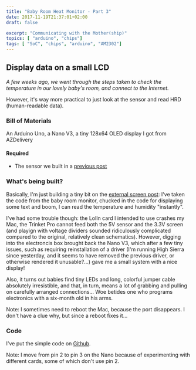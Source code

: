 ```yaml
---
title: "Baby Room Heat Monitor - Part 3"
date: 2017-11-19T21:37:01+02:00
draft: false

excerpt: "Communicating with the Mother(ship)"
topics: [ "arduino", "chips"]
tags: [ "SoC", "chips", "arduino", "AM2302"]
---
```


## Display data on a small LCD

*A few weeks ago, we went through the steps taken to check the temperature in our lovely baby's room, and connect to the Internet.*

However, it's way more practical to just look at the sensor and read HRD (human-readable data).

### Bill of Materials

An Arduino Uno, a Nano V3, a tiny 128x64 OLED display I got from AZDelivery
#### Required

- The sensor we built in a [previous post](../babyroomheatmonitor)

### What's being built?

Basically, I'm just building a tiny bit on the [external screen post](../externalscreen): I've taken the code from the baby room monitor, chucked in the code for displaying some text and boom, I can read the temperature and humidity "instantly".

I've had some trouble though: the LolIn card I intended to use crashes my Mac, the Trinket Pro cannot feed both the 5V sensor and the 3.3V screen (and playign with voltage dividers sounded ridiculously complicated compared to the original, relatively clean schematics). However, digging into the electroncis box brought back the Nano V3, which after a few tiny issues, such as requiring reinstallation of a driver (I'm running High Sierra since yesterday, and it seems to have removed the previous driver, or otherwise rendered it unusable?...) gave me a small system with a nice display!

Also, it turns out babies find tiny LEDs and long, colorful jumper cable absolutely irresistible, and that, in turn, means a lot of grabbing and pulling on carefully arranged connections... Woe betides one who programs electronics with a six-month old in his arms.

Note: I sometimes need to reboot the Mac, because the port disappears. I don't
have a clue why, but since a reboot fixes it...

### Code

I've put the simple code on [Github](https://gist.github.com/guillaumemaiano/745c95c0271e89917bfaab09c21230df).

Note: I move from pin 2 to pin 3 on the Nano because of experimenting with different cards, some of which don't use pin 2.
